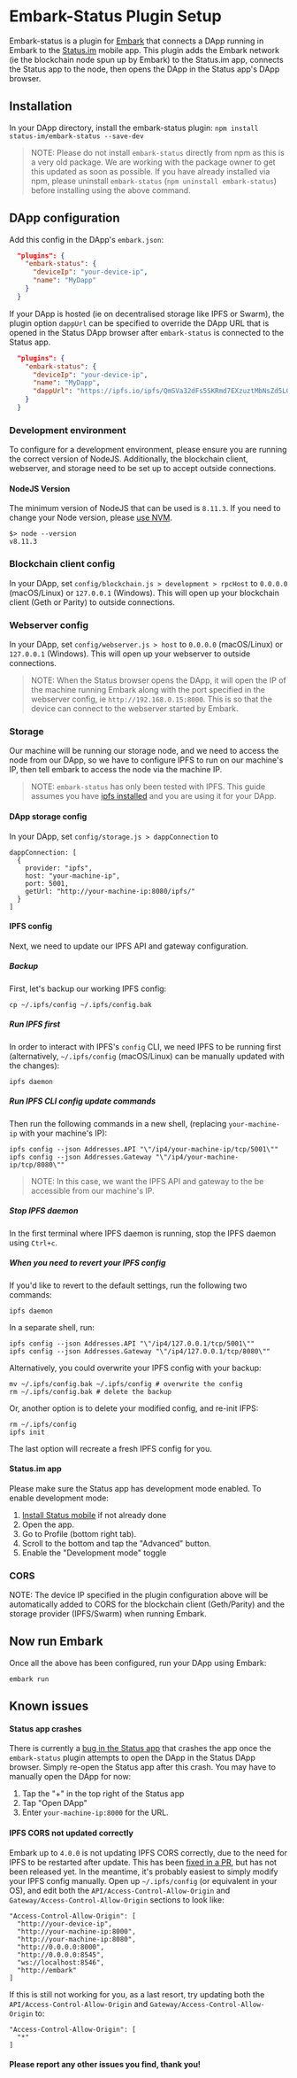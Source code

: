 # Embark-Status Plugin Setup
Embark-status is a plugin for [Embark](https://github.com/embark-framework/embark) that connects a DApp running in Embark to the [Status.im](https://github.com/status-im/status-react) mobile app. This plugin adds the Embark network (ie the blockchain node spun up by Embark) to the Status.im app, connects the Status app to the node, then opens the DApp in the Status app's DApp browser.

## Installation
In your DApp directory, install the embark-status plugin:
```npm install status-im/embark-status --save-dev```
> NOTE: Please do not install `embark-status` directly from npm as this is a very old package. We are working with the package owner to get this updated as soon as possible. If you have already installed via npm, please uninstall `embark-status` (`npm uninstall embark-status`) before installing using the above command. 

## DApp configuration
Add this config in the DApp's `embark.json`:

```Json
  "plugins": {
    "embark-status": {
      "deviceIp": "your-device-ip",
      "name": "MyDapp"
    }
  }
```
If your DApp is hosted (ie on decentralised storage like IPFS or Swarm), the plugin option `dappUrl` can be specified to override the DApp URL that is opened in the Status DApp browser after `embark-status` is connected to the Status app.
```Json
  "plugins": {
    "embark-status": {
      "deviceIp": "your-device-ip",
      "name": "MyDapp",
      "dappUrl": "https://ipfs.io/ipfs/QmSVa32dFs5SKRmd7EXzuztMbNsZd5LGpCoU1keSrxo9BK"
    }
  }
```
### Development environment
To configure for a development environment, please ensure you are running the correct version of NodeJS. Additionally, the blockchain client, webserver, and storage need to be set up to accept outside connections.
#### NodeJS Version
The minimum version of NodeJS that can be used is `8.11.3`. If you need to change your Node version, please [use NVM](https://github.com/creationix/nvm).
```
$> node --version
v8.11.3
```
### Blockchain client config
In your DApp, set `config/blockchain.js > development > rpcHost` to `0.0.0.0` (macOS/Linux) or `127.0.0.1` (Windows). This will open up your blockchain client (Geth or Parity) to outside connections.
### Webserver config
In your DApp, set `config/webserver.js > host` to `0.0.0.0` (macOS/Linux) or `127.0.0.1` (Windows). This will open up your webserver to outside connections.
> NOTE: When the Status browser opens the DApp, it will open the IP of the machine running Embark along with the port specified in the webserver config, ie `http://192.168.0.15:8000`. This is so that the device can connect to the webserver started by Embark.
### Storage
Our machine will be running our storage node, and we need to access the node from our DApp, so we have to configure IPFS to run on our machine's IP, then tell embark to access the node via the machine IP.
> NOTE: `embark-status` has only been tested with IPFS. This guide assumes you have [ipfs installed](https://docs.ipfs.io/introduction/install/) and you are using it for your DApp.

#### DApp storage config
In your DApp, set `config/storage.js > dappConnection` to
```
dappConnection: [
  {
    provider: "ipfs",
    host: "your-machine-ip",
    port: 5001,
    getUrl: "http://your-machine-ip:8080/ipfs/"
  }
]
```
#### IPFS config
Next, we need to update our IPFS API and gateway configuration. 

##### Backup
First, let's backup our working IPFS config:
```
cp ~/.ipfs/config ~/.ipfs/config.bak
```
##### Run IPFS first
In order to interact with IPFS's `config` CLI, we need IPFS to be running first (alternatively, `~/.ipfs/config` (macOS/Linux) can be manually updated with the changes):
```
ipfs daemon
```
##### Run IPFS CLI config update commands
Then run the following commands in a new shell, (replacing `your-machine-ip` with your machine's IP):
```
ipfs config --json Addresses.API "\"/ip4/your-machine-ip/tcp/5001\""
ipfs config --json Addresses.Gateway "\"/ip4/your-machine-ip/tcp/8080\""
```
> NOTE: In this case, we want the IPFS API and gateway to the be accessible from our machine's IP.

##### Stop IPFS daemon
In the first terminal where IPFS daemon is running, stop the IPFS daemon using `Ctrl+c`.

##### When you need to revert your IPFS config
If you'd like to revert to the default settings, run the following two commands:
```
ipfs daemon
```
In a separate shell, run:
```
ipfs config --json Addresses.API "\"/ip4/127.0.0.1/tcp/5001\""
ipfs config --json Addresses.Gateway "\"/ip4/127.0.0.1/tcp/8080\""
```
Alternatively, you could overwrite your IPFS config with your backup:
```
mv ~/.ipfs/config.bak ~/.ipfs/config # overwrite the config
rm ~/.ipfs/config.bak # delete the backup
```
Or, another option is to delete your modified config, and re-init IFPS:
```
rm ~/.ipfs/config
ipfs init
```
The last option will recreate a fresh IPFS config for you.
#### Status.im app
Please make sure the Status app has development mode enabled. To enable development mode: 
1. [Install Status mobile](https://status.im/) if not already done
1. Open the app.
2. Go to Profile (bottom right tab).
3. Scroll to the bottom and tap the "Advanced" button.
4. Enable the "Development mode" toggle

### CORS
NOTE: The device IP specified in the plugin configuration above will be automatically added to CORS for the blockchain client (Geth/Parity) and the storage provider (IPFS/Swarm) when running Embark. 

## Now run Embark
Once all the above has been configured, run your DApp using Embark:
```
embark run
```

## Known issues
#### Status app crashes
There is currently a [bug in the Status app](https://github.com/status-im/status-react/issues/6872) that crashes the app once the `embark-status` plugin attempts to open the DApp in the Status DApp browser. Simply re-open the Status app after this crash. You may have to manually open the DApp for now:
1. Tap the "+" in the top right of the Status app
2. Tap "Open DApp"
3. Enter `your-machine-ip:8000` for the URL.

#### IPFS CORS not updated correctly
Embark up to `4.0.0` is not updating IPFS CORS correctly, due to the need for IPFS to be restarted after update. This has been [fixed in a PR](https://github.com/embark-framework/embark/pull/1458), but has not been released yet. In the meantime, it's probably easiest to simply modify your IPFS config manually. Open up `~/.ipfs/config` (or equivalent in your OS), and edit both the `API/Access-Control-Allow-Origin` and `Gateway/Access-Control-Allow-Origin` sections to look like:
```
"Access-Control-Allow-Origin": [
  "http://your-device-ip",
  "http://your-machine-ip:8000",
  "http://your-machine-ip:8080",
  "http://0.0.0.0:8000",
  "http://0.0.0.0:8545",
  "ws://localhost:8546",
  "http://embark"
]
```
If this is still not working for you, as a last resort, try updating both the `API/Access-Control-Allow-Origin` and `Gateway/Access-Control-Allow-Origin` to:
```
"Access-Control-Allow-Origin": [
  "*"
]
```
#### Please report any other issues you find, thank you!
